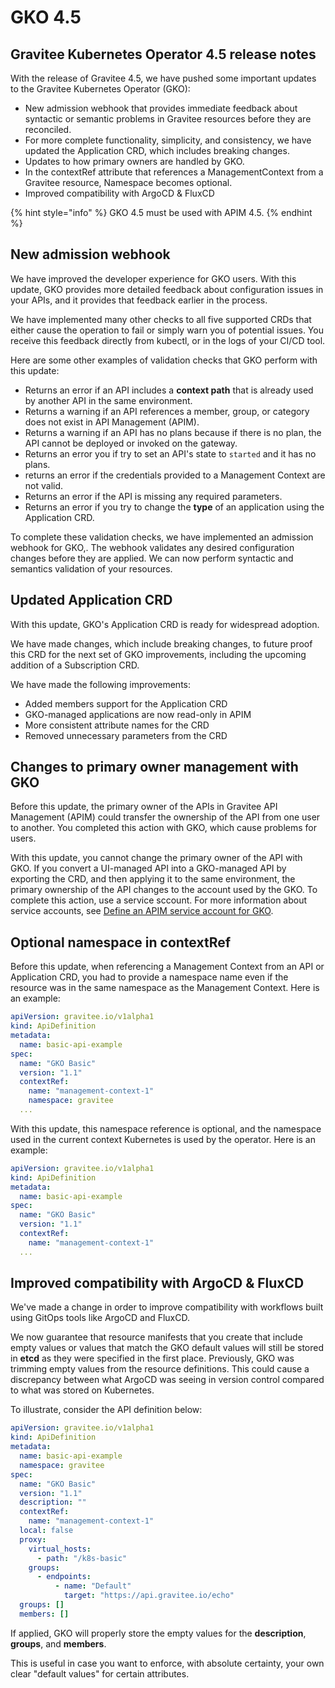 # GKO 4.5

## Gravitee Kubernetes Operator 4.5 release notes

With the release of Gravitee 4.5, we have pushed some important updates to the Gravitee Kubernetes Operator (GKO):

* New admission webhook that provides immediate feedback about syntactic or semantic problems in Gravitee resources before they are reconciled.
* For more complete functionality, simplicity, and consistency, we have updated the Application CRD, which includes breaking changes.&#x20;
* Updates to how primary owners are handled by GKO.
* In the contextRef attribute that references a ManagementContext from a Gravitee resource, Namespace becomes optional.
* Improved compatibility with ArgoCD & FluxCD

{% hint style="info" %}
GKO 4.5 must be used with APIM 4.5.
{% endhint %}

## New admission webhook

We have improved the developer experience for GKO users. With this update, GKO provides more detailed feedback about configuration issues in your APIs, and it provides that feedback earlier in the process.

We have implemented many other checks to all five supported CRDs that either cause the operation to fail or simply warn you of potential issues. You receive this feedback directly from kubectl, or in the logs of your CI/CD tool.&#x20;

Here are some other examples of validation checks that GKO perform with this update:

* Returns an error if an API includes a **context path** that is already used by another API in the same environment.
* Returns a warning if an API references a member, group, or category does not exist in API Management (APIM).
* Returns a warning if an API has no plans because if there is no plan, the API cannot be deployed or invoked on the gateway.
* Returns an error you if try to set an API's state to `started` and it has no plans.
* returns an error if the credentials provided to a Management Context are not valid.
* Returns an error if the API is missing any required parameters.
* Returns an error if you try to change the **type** of an application using the Application CRD.

To complete these validation checks, we have implemented an admission webhook for GKO,. The webhook validates any desired configuration changes before they are applied. We can now perform syntactic and semantics validation of your resources.

## Updated Application CRD

With this update, GKO's Application CRD is ready for widespread adoption.

We have made changes, which include breaking changes, to future proof this CRD for the next set of GKO improvements, including the upcoming addition of a Subscription CRD.&#x20;

We have made the following improvements:

* Added members support for the Application CRD
* GKO-managed applications are now read-only in APIM
* More consistent attribute names for the CRD
* Removed unnecessary parameters from the CRD

## Changes to primary owner management with GKO

Before this update, the primary owner of the APIs in Gravitee API Management (APIM) could transfer the ownership of the API from one user to another. You completed this action with GKO, which cause problems for users.

With this update, you cannot change the primary owner of the API with GKO. If you convert a UI-managed API into a GKO-managed API by exporting the CRD, and then applying it to the same environment, the primary ownership of the API changes to the account used by the GKO. To complete this action, use a service sccount. For more information about service accounts, see [Define an APIM service account for GKO](../../guides/define-an-apim-service-account-for-gko.md).

## Optional namespace in contextRef

Before this update, when referencing a Management Context from an API or Application CRD, you had to provide a namespace name even if the resource was in the same namespace as the Management Context. Here is an example:

```yaml
apiVersion: gravitee.io/v1alpha1
kind: ApiDefinition
metadata:
  name: basic-api-example
spec:
  name: "GKO Basic"
  version: "1.1"
  contextRef:
    name: "management-context-1"
    namespace: gravitee
  ...
```

With this update, this namespace reference is optional, and the namespace used in the current context Kubernetes is  used by the operator. Here is an example:

```yaml
apiVersion: gravitee.io/v1alpha1
kind: ApiDefinition
metadata:
  name: basic-api-example
spec:
  name: "GKO Basic"
  version: "1.1"
  contextRef:
    name: "management-context-1"
  ...
```

## Improved compatibility with ArgoCD & FluxCD

We've made a change in order to improve compatibility with workflows built using GitOps tools like ArgoCD and FluxCD.

We now guarantee that resource manifests that you create that include empty values or values that match the GKO default values will still be stored in **etcd** as they were specified in the first place. Previously, GKO was trimming empty values from the resource definitions. This could cause a discrepancy between what ArgoCD was seeing in version control compared to what was stored on Kubernetes.

To illustrate, consider the API definition below:

```yaml
apiVersion: gravitee.io/v1alpha1
kind: ApiDefinition
metadata:
  name: basic-api-example
  namespace: gravitee
spec:
  name: "GKO Basic"
  version: "1.1"
  description: ""
  contextRef: 
    name: "management-context-1"
  local: false
  proxy:
    virtual_hosts:
      - path: "/k8s-basic"
    groups:
      - endpoints:
          - name: "Default"
            target: "https://api.gravitee.io/echo"
  groups: []
  members: []
```

If applied, GKO will properly store the empty values for the **description**, **groups**, and **members**.&#x20;

This is useful in case you want to enforce, with absolute certainty, your own clear "default values" for certain attributes.
